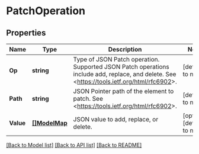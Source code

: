 # PatchOperation

## Properties
Name | Type | Description | Notes
------------ | ------------- | ------------- | -------------
**Op** | **string** | Type of JSON Patch operation. Supported JSON Patch operations include add, replace, and delete. See &lt;https://tools.ietf.org/html/rfc6902&gt;. | [default to null]
**Path** | **string** | JSON Pointer path of the element to patch. See &lt;https://tools.ietf.org/html/rfc6902&gt;. | [default to null]
**Value** | [**[]ModelMap**](map.md) | JSON value to add, replace, or delete. | [optional] [default to null]

[[Back to Model list]](../README.md#documentation-for-models) [[Back to API list]](../README.md#documentation-for-api-endpoints) [[Back to README]](../README.md)

